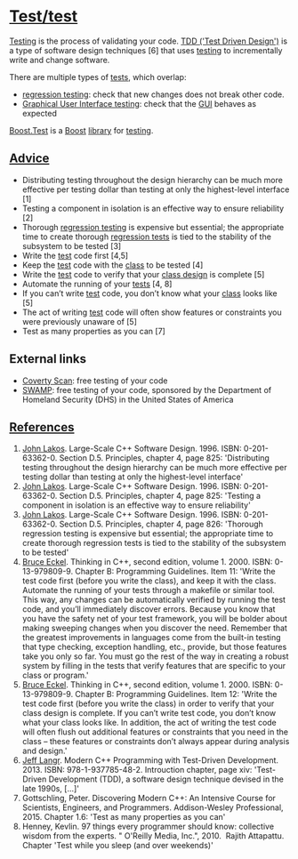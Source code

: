 # [Test/test](CppTest.md)

[Testing](CppTest.md) is the process of validating your code. [TDD
('Test Driven Design')](CppTdd) is a type of software design techniques
\[6\] that uses [testing](CppTest.md) to incrementally write and change
software.

There are multiple types of [tests](CppTest.md), which overlap:

-   [regression testing](CppRegressionTest.md): check that new changes
    does not break other code.
-   [Graphical User Interface testing](CppGuiTest.md): check that the
    [GUI](CppGui.md) behaves as expected

[Boost.Test](CppBoostTest.md) is a [Boost](CppBoost.md)
[library](CppLibrary.md) for [testing](CppTest.md).

## [Advice](CppAdvice.md)

-   Distributing testing throughout the design hierarchy can be much
    more effective per testing dollar than testing at only the
    highest-level interface \[1\]
-   Testing a component in isolation is an effective way to ensure
    reliability \[2\]
-   Thorough [regression testing](CppRegressionTest.md) is expensive
    but essential; the appropriate time to create thorough [regression
    tests](CppRegressionTest.md) is tied to the stability of the
    subsystem to be tested \[3\]
-   Write the [test](CppTest.md) code first \[4,5\]
-   Keep the [test](CppTest.md) code with the [class](CppClass.md) to
    be tested \[4\]
-   Write the [test](CppTest.md) code to verify that your [class
    design](CppClassDesign.md) is complete \[5\]
-   Automate the running of your [tests](CppTest.md) [4, 8]
-   If you can’t write [test](CppTest.md) code, you don’t know what
    your [class](CppClass.md) looks like \[5\]
-   The act of writing [test](CppTest.md) code will often show features
    or constraints you were previously unaware of \[5\]
-   Test as many properties as you can [7]


## External links

-   [Coverty Scan](https://scan.coverity.com/): free testing of your
    code
-   [SWAMP](https://continuousassurance.org): free testing of your code,
    sponsored by the Department of Homeland Security (DHS) in the United
    States of America

## [References](CppReferences.md)

1.  [John Lakos](CppJohnLakos.md). Large-Scale C++ Software Design.
    1996. ISBN: 0-201-63362-0. Section D.5. Principles, chapter 4, page
    825: 'Distributing testing throughout the design hierarchy can be
    much more effective per testing dollar than testing at only the
    highest-level interface'
2.  [John Lakos](CppJohnLakos.md). Large-Scale C++ Software Design.
    1996. ISBN: 0-201-63362-0. Section D.5. Principles, chapter 4, page
    825: 'Testing a component in isolation is an effective way to ensure
    reliability'
3.  [John Lakos](CppJohnLakos.md). Large-Scale C++ Software Design.
    1996. ISBN: 0-201-63362-0. Section D.5. Principles, chapter 4, page
    826: 'Thorough regression testing is expensive but essential; the
    appropriate time to create thorough regression tests is tied to the
    stability of the subsystem to be tested'
4.  [Bruce Eckel](CppBruceEckel.md). Thinking in C++, second edition,
    volume 1. 2000. ISBN: 0-13-979809-9. Chapter B:
    Programming Guidelines. Item 11: 'Write the test code first (before
    you write the class), and keep it with the class. Automate the
    running of your tests through a makefile or similar tool. This way,
    any changes can be automatically verified by running the test code,
    and you’ll immediately discover errors. Because you know that you
    have the safety net of your test framework, you will be bolder about
    making sweeping changes when you discover the need. Remember that
    the greatest improvements in languages come from the built-in
    testing that type checking, exception handling, etc., provide, but
    those features take you only so far. You must go the rest of the way
    in creating a robust system by filling in the tests that verify
    features that are specific to your class or program.'
5.  [Bruce Eckel](CppBruceEckel.md). Thinking in C++, second edition,
    volume 1. 2000. ISBN: 0-13-979809-9. Chapter B:
    Programming Guidelines. Item 12: 'Write the test code first (before
    you write the class) in order to verify that your class design
    is complete. If you can’t write test code, you don’t know what your
    class looks like. In addition, the act of writing the test code will
    often flush out additional features or constraints that you need in
    the class – these features or constraints don’t always appear during
    analysis and design.'
6.  [Jeff Langr](CppJeffLangr.md). Modern C++ Programming with
    Test-Driven Development. 2013. ISBN: 978-1-937785-48-2. Introuction
    chapter, page xiv: 'Test-Driven Development (TDD), a software design
    technique devised in the late 1990s, \[...\]'
7.  Gottschling, Peter. Discovering Modern C++: An Intensive Course for Scientists, Engineers, and Programmers. Addison-Wesley Professional, 2015.
    Chapter 1.6: 'Test as many properties as you can'
8.  Henney, Kevlin. 97 things every programmer should know: collective wisdom from the experts. " O'Reilly Media, Inc.", 2010. 
    Rajith Attapattu. Chapter 'Test while you sleep (and over weekends)'
